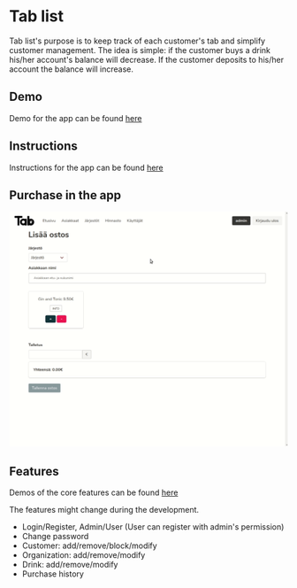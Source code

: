 # Tab list

Tab list's purpose is to keep track of each customer's tab and simplify customer management. The idea is simple: if the customer buys a drink his/her account's balance will decrease. If the customer deposits to his/her account the balance will increase.

## Demo

Demo for the app can be found [here](https://tab-list.herokuapp.com/)

## Instructions

Instructions for the app can be found [here](./docs/instructions.md)

## Purchase in the app

![Ordering gif](./docs/gif/ordering.gif)

## Features

Demos of the core features can be found [here](./docs/instructions.md)

The features might change during the development.

- Login/Register, Admin/User (User can register with admin's permission)
- Change password
- Customer: add/remove/block/modify
- Organization: add/remove/modify
- Drink: add/remove/modify
- Purchase history
